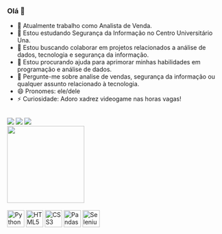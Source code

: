 ### Olá 👋

- 🔭 Atualmente trabalho como Analista de Venda.
- 🌱 Estou estudando Segurança da Informação no Centro Universitário Una.
- 👯 Estou buscando colaborar em projetos relacionados a análise de dados, tecnologia e segurança da informação.
- 🤔 Estou procurando ajuda para aprimorar minhas habilidades em programação e análise de dados.
- 💬 Pergunte-me sobre analise de vendas, segurança da informação ou qualquer assunto relacionado à tecnologia.
- 😄 Pronomes: ele/dele
- ⚡ Curiosidade: Adoro xadrez videogame nas horas vagas!
## 

<div>
<a href="https://instagram.com/bahiavalladares" target="_blank"><img src="https://img.shields.io/badge/-Instagram-E4405F?style=for-the-badge&logo=instagram&logoColor=white" target="_blank"></a>
<a href="mailto:bahiavalladares@gmail.com"><img src="https://img.shields.io/badge/-Gmail-D14836?style=for-the-badge&logo=gmail&logoColor=white" target="_blank"></a> 
<a href="https://www.linkedin.com/in/bernardovbahia/" target="_blank"><img src="https://img.shields.io/badge/-LinkedIn-0077B5?style=for-the-badge&logo=linkedin&logoColor=white" target="_blank"></a>
</div>

<div>
  <a href="https://beacons.ai/bernardovbahia"> 
    <img height="180em" src="https://github-readme-stats.vercel.app/api?username=bernardovbahia&show_icons=true&theme=gotham&include_all_commits=true&count_private=true"/>   
   
  </a>
</div>
<br>

<div style="display: inline_block">
  <img align="center" alt="Python" height="40" width="40" src="https://img.icons8.com/color/48/000000/python.png">
  <img align="center" alt="HTML5" height="40" width="40" src="https://img.icons8.com/color/48/000000/html-5--v1.png">
  <img align="center" alt="CSS3" height="40" width="40" src="https://img.icons8.com/color/48/000000/css3.png">
  <img align="center" alt="Pandas" height="40" width="40" src="https://upload.wikimedia.org/wikipedia/commons/thumb/e/ed/Pandas_logo.svg/1200px-Pandas_logo.svg.png">
  <img align="center" alt="Selenium" height="40" width="40" src="https://img.icons8.com/color/48/000000/selenium-test-automation.png">
</div>

##



##

